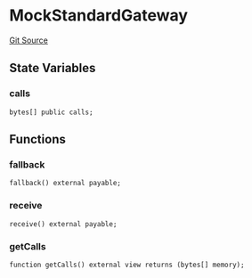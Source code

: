 # MockStandardGateway
[Git Source](https://github.com/G7DAO/protocol/blob/ef7b24f4a26e9671edc818362f455c3e2801e1d7/contracts/mock/bridge.sol)


## State Variables
### calls

```solidity
bytes[] public calls;
```


## Functions
### fallback


```solidity
fallback() external payable;
```

### receive


```solidity
receive() external payable;
```

### getCalls


```solidity
function getCalls() external view returns (bytes[] memory);
```

